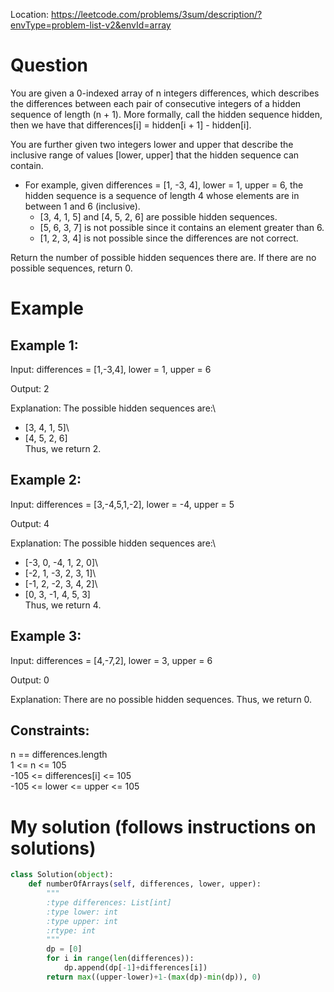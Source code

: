 Location: https://leetcode.com/problems/3sum/description/?envType=problem-list-v2&envId=array
# Question
You are given a 0-indexed array of n integers differences, which describes the differences between each pair of consecutive integers of a hidden sequence of length (n + 1). More formally, call the hidden sequence hidden, then we have that differences[i] = hidden[i + 1] - hidden[i].

You are further given two integers lower and upper that describe the inclusive range of values [lower, upper] that the hidden sequence can contain.

- For example, given differences = [1, -3, 4], lower = 1, upper = 6, the hidden sequence is a sequence of length 4 whose elements are in between 1 and 6 (inclusive).
  - [3, 4, 1, 5] and [4, 5, 2, 6] are possible hidden sequences.
  - [5, 6, 3, 7] is not possible since it contains an element greater than 6.
  - [1, 2, 3, 4] is not possible since the differences are not correct.

Return the number of possible hidden sequences there are. If there are no possible sequences, return 0.
# Example

## Example 1:

Input: differences = [1,-3,4], lower = 1, upper = 6

Output: 2

Explanation: The possible hidden sequences are:\
- [3, 4, 1, 5]\
- [4, 5, 2, 6]\
Thus, we return 2.

## Example 2:

Input: differences = [3,-4,5,1,-2], lower = -4, upper = 5

Output: 4

Explanation: The possible hidden sequences are:\
- [-3, 0, -4, 1, 2, 0]\
- [-2, 1, -3, 2, 3, 1]\
- [-1, 2, -2, 3, 4, 2]\
- [0, 3, -1, 4, 5, 3]\
Thus, we return 4.

## Example 3:

Input: differences = [4,-7,2], lower = 3, upper = 6

Output: 0

Explanation: There are no possible hidden sequences. Thus, we return 0.
 

## Constraints:

n == differences.length\
1 <= n <= 105\
-105 <= differences[i] <= 105\
-105 <= lower <= upper <= 105
 

# My solution (follows instructions on solutions)
```python
class Solution(object):
    def numberOfArrays(self, differences, lower, upper):
        """
        :type differences: List[int]
        :type lower: int
        :type upper: int
        :rtype: int
        """
        dp = [0]
        for i in range(len(differences)):
            dp.append(dp[-1]+differences[i])
        return max((upper-lower)+1-(max(dp)-min(dp)), 0)
        
```
